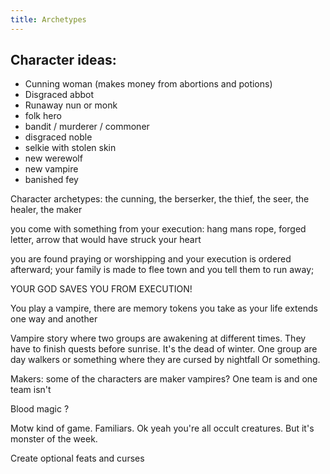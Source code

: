 ```yaml
---
title: Archetypes
---
```




## Character ideas: 
- Cunning woman (makes money from abortions and potions)
- Disgraced abbot
- Runaway nun or monk 
- folk hero 
- bandit / murderer / commoner 
- disgraced noble 
- selkie with stolen skin 
- new werewolf 
- new vampire
- banished fey 

Character archetypes: the cunning, the berserker, the thief, the seer, the healer, the maker

you come with something from your execution: hang mans rope, forged letter, arrow that would have struck your heart

you are found praying or worshipping and your execution is ordered afterward; your family is made to flee town and you tell them to run away; 

YOUR GOD SAVES YOU FROM EXECUTION! 


You play a vampire, there are memory tokens you take as your life extends one way and another 

Vampire story where two groups are awakening at different times. They have to finish quests before sunrise. It's the dead of winter. One group are day walkers or something where they are cursed by nightfall
Or something. 



Makers: some of the characters are maker vampires? One team is and one team isn't 

Blood magic ? 

Motw kind of game. 
Familiars. 
Ok yeah you're all occult creatures. But it's monster of the week. 

Create optional feats and curses 

